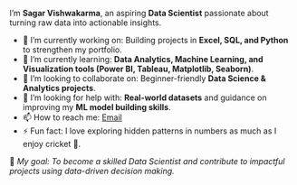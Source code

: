 I’m **Sagar Vishwakarma**, an aspiring **Data Scientist** passionate about turning raw data into actionable insights.  
- 🔭 I’m currently working on: Building projects in **Excel, SQL, and Python** to strengthen my portfolio.  
- 🌱 I’m currently learning: **Data Analytics, Machine Learning, and Visualization tools (Power BI, Tableau, Matplotlib, Seaborn)**.  
- 👯 I’m looking to collaborate on: Beginner-friendly **Data Science & Analytics projects**.  
- 🤔 I’m looking for help with: **Real-world datasets** and guidance on improving my **ML model building skills**.   
- 📫 How to reach me: [Email](sagarvishu6306@gmail.com)    
- ⚡ Fun fact: I love exploring hidden patterns in numbers as much as I enjoy cricket 🏏.

🌟 *My goal: To become a skilled Data Scientist and contribute to impactful projects using data-driven decision making.*  
